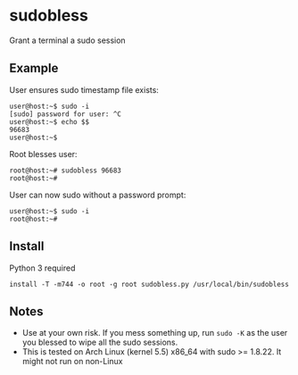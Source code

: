 # sudobless

Grant a terminal a sudo session

## Example

User ensures sudo timestamp file exists:
```
user@host:~$ sudo -i
[sudo] password for user: ^C
user@host:~$ echo $$
96683
user@host:~$ 
```

Root blesses user:
```
root@host:~# sudobless 96683
root@host:~# 
```

User can now sudo without a password prompt:
```
user@host:~$ sudo -i
root@host:~# 
```

## Install

Python 3 required

```
install -T -m744 -o root -g root sudobless.py /usr/local/bin/sudobless
```

## Notes

* Use at your own risk. If you mess something up, run `sudo -K` as the user you blessed to wipe all the sudo sessions.
* This is tested on Arch Linux (kernel 5.5) x86_64 with sudo >= 1.8.22. It might not run on non-Linux
